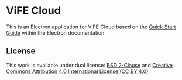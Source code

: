 # ViFE Cloud

This is an Electron application for ViFE Cloud based on the [Quick Start Guide](https://electronjs.org/docs/latest/tutorial/quick-start) within the Electron documentation.

## License

This work is available under dual license: [BSD 2-Clause](http://opensource.org/licenses/BSD-2-Clause) and [Creative Commons Attribution 4.0 International License (CC BY 4.0)](https://creativecommons.org/licenses/by/4.0/)
